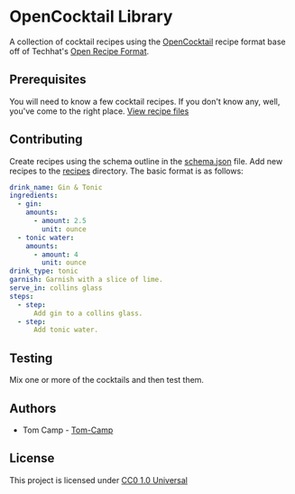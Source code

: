 # OpenCocktail Library

A collection of cocktail recipes using the [OpenCocktail](./schema.json) recipe format base off
of Techhat's [Open Recipe Format](https://github.com/techhat/openrecipeformat).

## Prerequisites

You will need to know a few cocktail recipes. If you don't know any, well, you've
come to the right place. [View recipe files](./recipes/)

## Contributing

Create recipes using the schema outline in the [schema.json](./schema.json) file. Add
new recipes to the [recipes](./recipes/) directory. The basic format is as follows:

```yaml
drink_name: Gin & Tonic
ingredients:
  - gin:
    amounts:
      - amount: 2.5
        unit: ounce
  - tonic water:
    amounts:
      - amount: 4
        unit: ounce
drink_type: tonic
garnish: Garnish with a slice of lime.
serve_in: collins glass
steps:
  - step:
      Add gin to a collins glass.
  - step:
      Add tonic water.
```

## Testing

Mix one or more of the cocktails and then test them.

## Authors

* Tom Camp - [Tom-Camp](https://github.com/Tom-Camp)

## License

This project is licensed under [CC0 1.0 Universal](./LICENSE)
